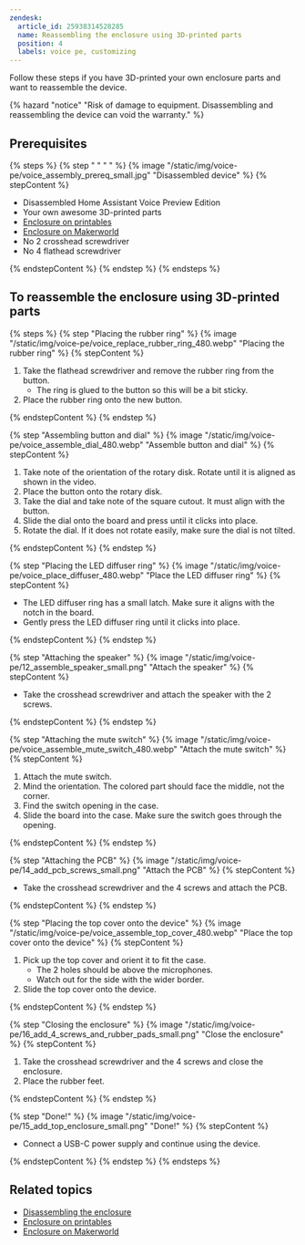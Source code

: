 ```yaml
---
zendesk:
  article_id: 25938314528285
  name: Reassembling the enclosure using 3D-printed parts
  position: 4
  labels: voice pe, customizing
---
```


Follow these steps if you have 3D-printed your own enclosure parts and want to reassemble the device.

{% hazard "notice" "Risk of damage to equipment. Disassembling and reassembling the device can void the warranty." %}

## Prerequisites

{% steps %}
{% step " " " " %}
{% image "/static/img/voice-pe/voice_assembly_prereq_small.jpg" "Disassembled device" %}
{% stepContent %}

- Disassembled Home Assistant Voice Preview Edition
- Your own awesome 3D-printed parts
- [Enclosure on printables](https://www.printables.com/model/1110526)
- [Enclosure on Makerworld](https://makerworld.com/models/885769)
- No 2 crosshead screwdriver
- No 4 flathead screwdriver

{% endstepContent %}
{% endstep %}
{% endsteps %}

## To reassemble the enclosure using 3D-printed parts

{% steps %}
{% step "Placing the rubber ring" %}
{% image "/static/img/voice-pe/voice_replace_rubber_ring_480.webp" "Placing the rubber ring" %}
{% stepContent %}

   1. Take the flathead screwdriver and remove the rubber ring from the button.
      - The ring is glued to the button so this will be a bit sticky.
   2. Place the rubber ring onto the new button.

{% endstepContent %}
{% endstep %}

{% step "Assembling button and dial" %}
{% image "/static/img/voice-pe/voice_assemble_dial_480.webp" "Assemble button and dial" %}
{% stepContent %}

   1. Take note of the orientation of the rotary disk. Rotate until it is aligned as shown in the video.
   2. Place the button onto the rotary disk.
   3. Take the dial and take note of the square cutout. It must align with the button.
   4. Slide the dial onto the board and press until it clicks into place.
   5. Rotate the dial. If it does not rotate easily, make sure the dial is not tilted.

{% endstepContent %}
{% endstep %}

{% step "Placing the LED diffuser ring" %}
{% image "/static/img/voice-pe/voice_place_diffuser_480.webp" "Place the LED diffuser ring" %}
{% stepContent %}

   - The LED diffuser ring has a small latch. Make sure it aligns with the notch in the board.
   - Gently press the LED diffuser ring until it clicks into place.

{% endstepContent %}
{% endstep %}

{% step "Attaching the speaker" %}
{% image "/static/img/voice-pe/12_assemble_speaker_small.png" "Attach the speaker" %}
{% stepContent %}

   - Take the crosshead screwdriver and attach the speaker with the 2 screws.

{% endstepContent %}
{% endstep %}

{% step "Attaching the mute switch" %}
{% image "/static/img/voice-pe/voice_assemble_mute_switch_480.webp" "Attach the mute switch" %}
{% stepContent %}

   1. Attach the mute switch.
   2. Mind the orientation. The colored part should face the middle, not the corner.
   3. Find the switch opening in the case.
   4. Slide the board into the case. Make sure the switch goes through the opening.

{% endstepContent %}
{% endstep %}

{% step "Attaching the PCB" %}
{% image "/static/img/voice-pe/14_add_pcb_screws_small.png" "Attach the PCB" %}
{% stepContent %}

   - Take the crosshead screwdriver and the 4 screws and attach the PCB.

{% endstepContent %}
{% endstep %}

{% step "Placing the top cover onto the device" %}
{% image "/static/img/voice-pe/voice_assemble_top_cover_480.webp" "Place the top cover onto the device" %}
{% stepContent %}

   1. Pick up the top cover and orient it to fit the case.
      - The 2 holes should be above the microphones.
      - Watch out for the side with the wider border.
   2. Slide the top cover onto the device.

{% endstepContent %}
{% endstep %}

{% step "Closing the enclosure" %}
{% image "/static/img/voice-pe/16_add_4_screws_and_rubber_pads_small.png" "Close the enclosure" %}
{% stepContent %}

   1. Take the crosshead screwdriver and the 4 screws and close the enclosure.
   2. Place the rubber feet.

{% endstepContent %}
{% endstep %}

{% step "Done!" %}
{% image "/static/img/voice-pe/15_add_top_enclosure_small.png" "Done!" %}
{% stepContent %}

   - Connect a USB-C power supply and continue using the device.

{% endstepContent %}
{% endstep %}
{% endsteps %}

## Related topics

- [Disassembling the enclosure](/hc/en-us/articles/25938306296605)
- [Enclosure on printables](https://www.printables.com/model/1110526)
- [Enclosure on Makerworld](https://makerworld.com/models/885769)
